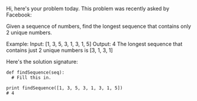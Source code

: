 Hi, here's your problem today. This problem was recently asked by Facebook:

Given a sequence of numbers, find the longest sequence that contains only 2 unique numbers.

Example:
Input: [1, 3, 5, 3, 1, 3, 1, 5]
Output: 4
The longest sequence that contains just 2 unique numbers is [3, 1, 3, 1]

Here's the solution signature:

```
def findSequence(seq):
  # Fill this in.

print findSequence([1, 3, 5, 3, 1, 3, 1, 5])
# 4
```
